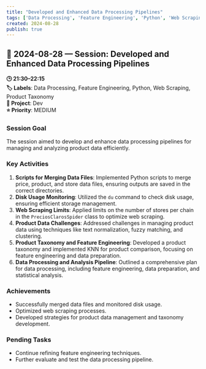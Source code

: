 ```yaml
---
title: "Developed and Enhanced Data Processing Pipelines"
tags: ['Data Processing', 'Feature Engineering', 'Python', 'Web Scraping', 'Product Taxonomy']
created: 2024-08-28
publish: true
---
```


## 📅 2024-08-28 — Session: Developed and Enhanced Data Processing Pipelines

**🕒 21:30–22:15**  
**🏷️ Labels**: Data Processing, Feature Engineering, Python, Web Scraping, Product Taxonomy  
**📂 Project**: Dev  
**⭐ Priority**: MEDIUM  


### Session Goal
The session aimed to develop and enhance data processing pipelines for managing and analyzing product data efficiently.

### Key Activities
1. **Scripts for Merging Data Files**: Implemented Python scripts to merge price, product, and store data files, ensuring outputs are saved in the correct directories.
2. **Disk Usage Monitoring**: Utilized the `du` command to check disk usage, ensuring efficient storage management.
3. **Web Scraping Limits**: Applied limits on the number of stores per chain in the `PreciosClarosSpider` class to optimize web scraping.
4. **Product Data Challenges**: Addressed challenges in managing product data using techniques like text normalization, fuzzy matching, and clustering.
5. **Product Taxonomy and Feature Engineering**: Developed a product taxonomy and implemented KNN for product comparison, focusing on feature engineering and data preparation.
6. **Data Processing and Analysis Pipeline**: Outlined a comprehensive plan for data processing, including feature engineering, data preparation, and statistical analysis.

### Achievements
- Successfully merged data files and monitored disk usage.
- Optimized web scraping processes.
- Developed strategies for product data management and taxonomy development.

### Pending Tasks
- Continue refining feature engineering techniques.
- Further evaluate and test the data processing pipeline.
